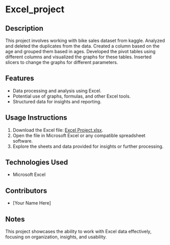 # Excel_project

## Description 
This project involves working with bike sales dataset from kaggle. Analyzed and deleted the duplicates from the data. Created a column based on the age and grouped them based in ages. Developed the pivot tables using different columns and visualized the graphs for these tables.
Inserted slicers  to change the graphs for different parameters.

## Features
- Data processing and analysis using Excel.
- Potential use of graphs, formulas, and other Excel tools.
- Structured data for insights and reporting.

## Usage Instructions
1. Download the Excel file: [Excel Project.xlsx](Excel%20Project.xlsx).
2. Open the file in Microsoft Excel or any compatible spreadsheet software.
3. Explore the sheets and data provided for insights or further processing.

## Technologies Used
- Microsoft Excel

## Contributors
- [Your Name Here]

## Notes
This project showcases the ability to work with Excel data effectively, focusing on organization, insights, and usability.
